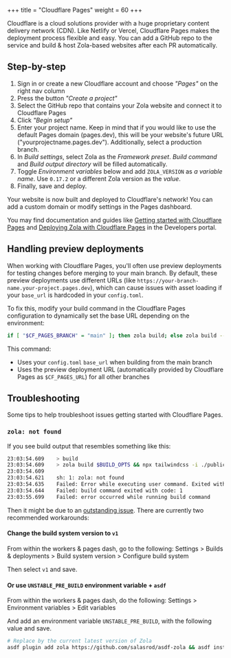 +++
title = "Cloudflare Pages"
weight = 60
+++

Cloudflare is a cloud solutions provider with a huge proprietary content delivery network (CDN). Like Netlify or Vercel, Cloudflare Pages makes the deployment process flexible and easy. You can add a GitHub repo to the service and build & host Zola-based websites after each PR automatically.

## Step-by-step

1. Sign in or create a new Cloudflare account and choose _"Pages"_ on the right nav column
2. Press the button _"Create a project"_
3. Select the GitHub repo that contains your Zola website and connect it to Cloudflare Pages
4. Click _"Begin setup"_
5. Enter your project name. Keep in mind that if you would like to use the default Pages domain (pages.dev), this will be your website's future URL ("yourprojectname.pages.dev"). Additionally, select a production branch.
6. In _Build settings_, select Zola as the _Framework preset_. _Build command_ and _Build output directory_ will be filled automatically.
7. Toggle _Environment variables_ below and add `ZOLA_VERSION` as _a variable name_. Use `0.17.2` or a different Zola version as the _value_.
8. Finally, save and deploy.

Your website is now built and deployed to Cloudflare's network! You can add a custom domain or modify settings in the Pages dashboard.

You may find documentation and guides like [Getting started with Cloudflare Pages](https://developers.cloudflare.com/pages/getting-started) and
[Deploying Zola with Cloudflare Pages](https://developers.cloudflare.com/pages/how-to/deploy-a-zola-site#deploying-with-cloudflare-pages) in the Developers portal.

## Handling preview deployments

When working with Cloudflare Pages, you'll often use preview deployments for testing changes before merging to your main branch. By default, these preview deployments use different URLs (like `https://your-branch-name.your-project.pages.dev`), which can cause issues with asset loading if your `base_url` is hardcoded in your `config.toml`.

To fix this, modify your build command in the Cloudflare Pages configuration to dynamically set the base URL depending on the environment:

```sh
if [ "$CF_PAGES_BRANCH" = "main" ]; then zola build; else zola build --base-url $CF_PAGES_URL; fi
```

This command:

- Uses your `config.toml` `base_url` when building from the main branch
- Uses the preview deployment URL (automatically provided by Cloudflare Pages as `$CF_PAGES_URL`) for all other branches

## Troubleshooting

Some tips to help troubleshoot issues getting started with Cloudflare Pages.

### `zola: not found`

If you see build output that resembles something like this:

```sh
23:03:54.609	> build
23:03:54.609	> zola build $BUILD_OPTS && npx tailwindcss -i ./public/input.css -o ./public/style.css -m
23:03:54.609
23:03:54.621	sh: 1: zola: not found
23:03:54.635	Failed: Error while executing user command. Exited with error code: 127
23:03:54.644	Failed: build command exited with code: 1
23:03:55.699	Failed: error occurred while running build command
```

Then it might be due to an [outstanding issue](https://github.com/cloudflare/pages-build-image/issues/3#issuecomment-1646873666). There are currently two recommended workarounds:

#### Change the **build system version** to `v1`

From within the workers & pages dash, go to the following:
<Your Project> Settings > Builds & deployments > Build system version > Configure build system

Then select `v1` and save.

#### Or use `UNSTABLE_PRE_BUILD` environment variable + `asdf`

From within the workers & pages dash, do the following:
<Your Project> Settings > Environment variables > Edit variables

And add an environment variable `UNSTABLE_PRE_BUILD`, with the following value and save.

```sh
# Replace by the current latest version of Zola
asdf plugin add zola https://github.com/salasrod/asdf-zola && asdf install zola <zola-latest-version> && asdf global zola <zola-latest-version>
```
